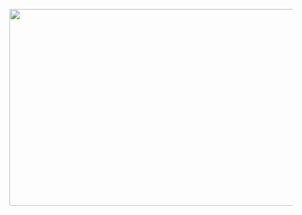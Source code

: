 <p align="center">
  <img src="https://github.com/GeorgePatsias/GeorgePatsias/blob/main/giphy-downsized-large.gif?raw=true" width="550" height="350" />
</p>
